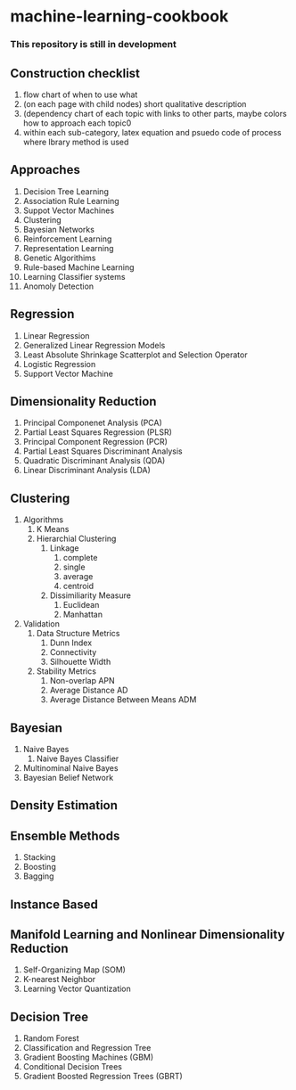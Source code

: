 # machine-learning-cookbook

### This repository is still in development

## Construction checklist
  1. flow chart of when to use what
  2. (on each page with child nodes) short qualitative description
  3. (dependency chart of each topic with links to other parts, maybe colors 
    how to approach each topic0
  4. within each sub-category, latex equation and psuedo code of process where
  lbrary method is used
  
## Approaches
  1. Decision Tree Learning
  2. Association Rule Learning
  3. Suppot Vector Machines
  4. Clustering
  5. Bayesian Networks
  6. Reinforcement Learning 
  7. Representation Learning 
  8. Genetic Algorithims
  9. Rule-based Machine Learning
  10. Learning Classifier systems
  11. Anomoly Detection
  
## Regression 
  1. Linear Regression
  2. Generalized Linear Regression Models
  3. Least Absolute Shrinkage Scatterplot and Selection Operator 
  4. Logistic Regression
  5. Support Vector Machine
  
## Dimensionality Reduction
  1. Principal Componenet Analysis (PCA)
  2. Partial Least Squares Regression (PLSR)
  3. Principal Component Regression (PCR)
  4. Partial Least Squares Discriminant Analysis
  5. Quadratic Discriminant Analysis (QDA)
  6. Linear Discriminant Analysis (LDA)

## Clustering 
  1. Algorithms 
      1. K Means 
      2. Hierarchial Clustering
          1. Linkage
              1. complete
              2. single
              3. average
              4. centroid
          2. Dissimiliarity Measure 
              1. Euclidean 
              2. Manhattan  
  2. Validation
      1. Data Structure Metrics
          1. Dunn Index
          2. Connectivity 
          3. Silhouette Width
      2. Stability Metrics
          1. Non-overlap APN
          2. Average Distance AD
          3. Average Distance Between Means ADM 

## Bayesian       
  1. Naive Bayes
      1. Naive Bayes Classifier
  2. Multinominal Naive Bayes
  3. Bayesian Belief Network 

## Density Estimation

## Ensemble Methods
  1. Stacking 
  2. Boosting 
  3. Bagging

## Instance Based
## Manifold Learning and Nonlinear Dimensionality Reduction
  1. Self-Organizing Map (SOM)
  2. K-nearest Neighbor
  3. Learning Vector Quantization
  
## Decision Tree
  1. Random Forest
  2. Classification and Regression Tree
  3. Gradient Boosting Machines (GBM)
  4. Conditional Decision Trees
  5. Gradient Boosted Regression Trees (GBRT)
